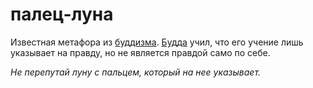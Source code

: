 # палец-луна
Известная метафора из [буддизма](%D0%B1%D1%83%D0%B4%D0%B4%D0%B8%D0%B7%D0%BC). [Будда](../%D0%B0%D0%BD%D0%B0%D1%82%D1%82%D0%B0/%D0%BF%D0%BE%D0%BD%D1%8F%D1%82%D0%B8%D1%8F%2C%20%D1%81%D0%B2%D1%8F%D0%B7%D0%B0%D0%BD%D0%BD%D1%8B%D0%B5%20%D1%81%20%D0%AF/%D0%BC%D0%BE%D0%B4%D0%B5%D0%BB%D1%8C%20%D0%9F%D1%80%D0%BE%D1%81%D0%B2%D0%B5%D1%82%D0%BB%D0%B5%D0%BD%D0%B8%D1%8F.md) учил, что его учение лишь указывает на правду, но не является правдой само по себе.

_Не перепутай луну с пальцем, который на нее указывает._
